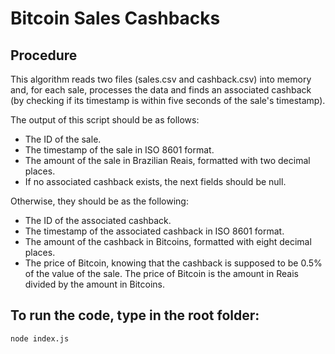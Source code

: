 # Bitcoin Sales Cashbacks

## Procedure

This algorithm reads two files (sales.csv and cashback.csv) into memory and, for each sale, processes the data and finds an associated cashback (by checking if its timestamp is within five seconds of the sale's timestamp). 

The output of this script should be as follows:
- The ID of the sale.
- The timestamp of the sale in ISO 8601 format.
- The amount of the sale in Brazilian Reais, formatted with two decimal places.
- If no associated cashback exists, the next fields should be null.

Otherwise, they should be as the following:
- The ID of the associated cashback.
- The timestamp of the associated cashback in ISO 8601 format.
- The amount of the cashback in Bitcoins, formatted with eight decimal places.
- The price of Bitcoin, knowing that the cashback is supposed to be 0.5% of the value of the sale. The price of Bitcoin is the amount in Reais divided by the amount in Bitcoins.

## To run the code, type in the root folder:

```
node index.js
```

